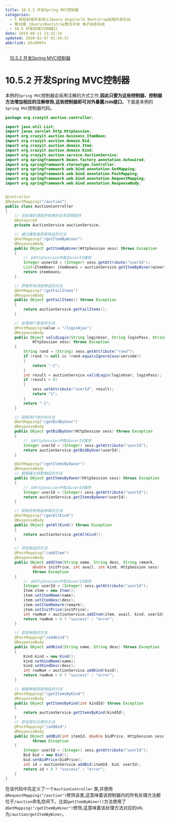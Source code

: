 ```yaml
---
title: 10.5.2 开发Spring MVC控制器
categories: 
  - 5 疯狂前端开发讲义JQuery AngularJS Bootstrap前端开发实战
  - 第10章 jQuery+Bootstrap整合开发 电子拍卖系统
  - 10.5 开发前端JSON接口
date: 2019-08-11 13:31:14
updated: 2020-02-07 01:34:57
abbrlink: b5c089fe
---
```

<div id='my_toc'><a href="/JavaReadingNotes/b5c089fe/#10-5-2-开发Spring-MVC控制器" class="header_1">10.5.2 开发Spring MVC控制器</a>&nbsp;<br></div>
<style>.header_1{margin-left: 1em;}.header_2{margin-left: 2em;}.header_3{margin-left: 3em;}.header_4{margin-left: 4em;}.header_5{margin-left: 5em;}.header_6{margin-left: 6em;}</style>
<!--more-->
<script>if (navigator.platform.search('arm')==-1){document.getElementById('my_toc').style.display = 'none';}var e,p = document.getElementsByTagName('p');while (p.length>0) {e = p[0];e.parentElement.removeChild(e);}</script>

<!--end-->
# 10.5.2 开发Spring MVC控制器 #
本例的`Spring MVC`控制器会采用注解的方式工作,**因此只要为这些控制器、控制器方法增加相应的注解修饰,这些控制器即可对外暴露`JSON`接口**。下面是本例的`Spring MVC`控制器代码。
```java
package org.crazyit.auction.controller;

import java.util.List;
import javax.servlet.http.HttpSession;
import org.crazyit.auction.business.ItemBean;
import org.crazyit.auction.domain.Bid;
import org.crazyit.auction.domain.Item;
import org.crazyit.auction.domain.Kind;
import org.crazyit.auction.service.AuctionService;
import org.springframework.beans.factory.annotation.Autowired;
import org.springframework.stereotype.Controller;
import org.springframework.web.bind.annotation.GetMapping;
import org.springframework.web.bind.annotation.PostMapping;
import org.springframework.web.bind.annotation.RequestMapping;
import org.springframework.web.bind.annotation.ResponseBody;


@Controller
@RequestMapping("/auction")
public class AuctionController
{
    // 该前端处理类所依赖的业务逻辑组件
    @Autowired
    private AuctionService auctionService;

    // 通过赢取者获取物品的方法
    @GetMapping("/getItemByWiner")
    @ResponseBody
    public Object getItemByWiner(HttpSession sess) throws Exception
    {
        // 从HttpSession中取出userId属性
        Integer winerId = (Integer) sess.getAttribute("userId");
        List<ItemBean> itembeans = auctionService.getItemByWiner(winerId);
        return itembeans;
    }

    // 获取所有流拍物品的方法
    @GetMapping("/getFailItems")
    @ResponseBody
    public Object getFailItems() throws Exception
    {
        return auctionService.getFailItems();
    }

    // 处理用户登录的方法
    @PostMapping(value = "/loginAjax")
    @ResponseBody
    public Object validLogin(String loginUser, String loginPass, String vercode,
            HttpSession sess) throws Exception
    {
        String rand = (String) sess.getAttribute("rand");
        if (rand != null && !rand.equalsIgnoreCase(vercode))
        {
            return "-2";
        }
        int result = auctionService.validLogin(loginUser, loginPass);
        if (result > 0)
        {
            sess.setAttribute("userId", result);
            return "1";
        }
        return "-1";
    }

    // 获取用户竞价的方法
    @GetMapping("/getBidByUser")
    @ResponseBody
    public Object getBidByUser(HttpSession sess) throws Exception
    {
        // 从HttpSession中取出userId属性
        Integer userId = (Integer) sess.getAttribute("userId");
        return auctionService.getBidByUser(userId);
    }

    @GetMapping("/getItemsByOwner")
    @ResponseBody
    // 根据属主获取物品的方法
    public Object getItemsByOwner(HttpSession sess) throws Exception
    {
        // 从HttpSession中取出userId属性
        Integer userId = (Integer) sess.getAttribute("userId");
        return auctionService.getItemsByOwner(userId);
    }

    // 获取所有物品种类的方法
    @GetMapping("/getAllKind")
    @ResponseBody
    public Object getAllKind() throws Exception
    {
        return auctionService.getAllKind();
    }

    // 添加物品的方法
    @PostMapping("/addItem")
    @ResponseBody
    public Object addItem(String name, String desc, String remark,
            double initPrice, int avail, int kind, HttpSession sess)
            throws Exception
    {
        // 从HttpSession中取出userId属性
        Integer userId = (Integer) sess.getAttribute("userId");
        Item item = new Item();
        item.setItemName(name);
        item.setItemDesc(desc);
        item.setItemRemark(remark);
        item.setInitPrice(initPrice);
        int rowNum = auctionService.addItem(item, avail, kind, userId);
        return rowNum > 0 ? "success" : "error";
    }

    // 添加种类的方法
    @PostMapping("/addKind")
    @ResponseBody
    public Object addKind(String name, String desc) throws Exception
    {
        Kind kind = new Kind();
        kind.setKindName(name);
        kind.setKindDesc(desc);
        int rowNum = auctionService.addKind(kind);
        return rowNum > 0 ? "success" : "error";
    }

    // 根据种类获取物品的方法
    @PostMapping("/getItemsByKind")
    @ResponseBody
    public Object getItemsByKind(int kindId) throws Exception
    {
        return auctionService.getItemsByKind(kindId);
    }
    // 添加竞价记录的方法
    @PostMapping("/addBid")
    @ResponseBody
    public Object addBid(int itemId, double bidPrice, HttpSession sess)
            throws Exception
    {
        Integer userId = (Integer) sess.getAttribute("userId");
        Bid bid = new Bid();
        bid.setBidPrice(bidPrice);
        int id = auctionService.addBid(itemId, bid, userId);
        return id > 0 ? "success" : "error";
    }
}
```
在该代码中先定义了一个`AuctionController` 类,并使用`@RequestMapping("/auction")`修饰该类,这意味着该控制器内的所有处理方法都位于`/auction`命名空间下。比如`getItemByWiner()`方法使用了`@GetMapping("/getItemByWiner")`修饰,这意味着该处理方法对应的`URL` 为`/auction/getItemByWiner`。

